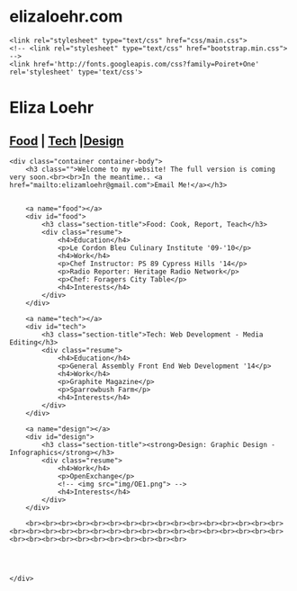 elizaloehr.com
==============

<!DOCTYPE HTML> 
<html>
<head>
	<title>
		Eliza Loehr	| Home
	</title>

	<link rel="stylesheet" type="text/css" href="css/main.css">
	<!-- <link rel="stylesheet" type="text/css" href="bootstrap.min.css"> -->
	<link href='http://fonts.googleapis.com/css?family=Poiret+One' rel='stylesheet' type='text/css'>
</head>
<body>
	<div class="container container-head">
		<h1 id = "title" class="text-center">Eliza Loehr</h1>
		<h2 id = "subtitle" class="text-center"><a href='#food'>Food</a> <span class="bar">|</span> <a href='#tech'>Tech</a> <span class="bar">|</span><a href='#design'>Design</a></h2>
	</div>

	<div class="container container-body">
		<h3 class="">Welcome to my website! The full version is coming very soon.<br><br>In the meantime.. <a href="mailto:elizamloehr@gmail.com">Email Me!</a></h3>
		
		
		<a name="food"></a>
		<div id="food">
			<h3 class="section-title">Food: Cook, Report, Teach</h3>
			<div class="resume">
				<h4>Education</h4>
				<p>Le Cordon Bleu Culinary Institute '09-'10</p>
				<h4>Work</h4>
				<p>Chef Instructor: PS 89 Cypress Hills '14</p>
				<p>Radio Reporter: Heritage Radio Network</p>
				<p>Chef: Foragers City Table</p>
				<h4>Interests</h4>
			</div>
		</div>

		<a name="tech"></a>
		<div id="tech">
			<h3 class="section-title">Tech: Web Development - Media Editing</h3>
			<div class="resume">
				<h4>Education</h4>
				<p>General Assembly Front End Web Development '14</p>
				<h4>Work</h4>
				<p>Graphite Magazine</p>
				<p>Sparrowbush Farm</p>
				<h4>Interests</h4>
			</div>
		</div>	

		<a name="design"></a>
		<div id="design">
			<h3 class="section-title"><strong>Design: Graphic Design - Infographics</strong></h3>
			<div class="resume">
				<h4>Work</h4>
				<p>OpenExchange</p>
				<!-- <img src="img/OE1.png"> -->
				<h4>Interests</h4>
			</div>
		</div>

		<br><br><br><br><br><br><br><br><br><br><br><br><br><br><br><br><br><br><br><br><br><br><br><br><br><br><br><br><br><br><br><br><br><br><br><br><br><br><br><br><br><br><br><br>			




	</div>




</body>
</html>
